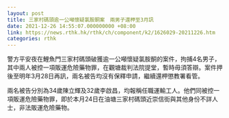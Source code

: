 ```yaml
---
layout: post
title: 三家村碼頭逾一公噸懷疑氯胺酮案　兩男子還柙至3月訊
date: 2021-12-26 14:55:07.000000000 +08:00
link: https://news.rthk.hk/rthk/ch/component/k2/1626029-20211226.htm
categories: rthk
---
```


警方平安夜在鯉魚門三家村碼頭破獲逾一公噸懷疑氯胺酮的案件，拘捕4名男子，其中兩人被控一項販運危險藥物罪，在觀塘裁判法院提堂，暫時毋須答辯。案件押後至明年3月28日再訊，兩名被告均沒有保釋申請，繼續還柙懲教署看管。

兩名被告分別為34歲陳立輝及32歲李啟昌，均報稱任職運輸工人。他們同被控一項販運危險藥物罪，即於本月24日在油塘三家村碼頭近崇信街與其他身份不詳人士，非法販運危險藥物。
